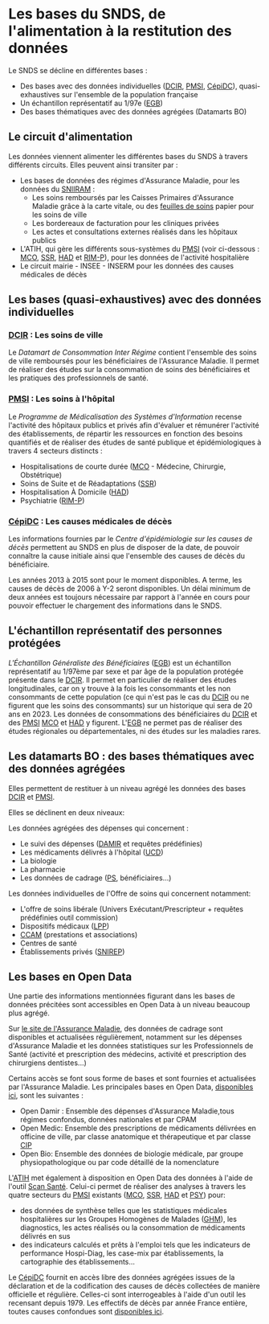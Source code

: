 # Les bases du SNDS, de l'alimentation à la restitution des données
<!-- SPDX-License-Identifier: MPL-2.0 -->

Le SNDS se décline en différentes bases :

- Des bases avec des données individuelles ([DCIR](../glossaire/DCIR.md), [PMSI](../glossaire/PMSI.md), [CépiDC](../glossaire/CepiDC.md)), quasi-exhaustives sur l'ensemble de la population française
- Un échantillon représentatif au 1/97e ([EGB](../glossaire/EGB.md))
- Des bases thématiques avec des données agrégées (Datamarts BO)

## Le circuit d'alimentation

Les données viennent alimenter les différentes bases du SNDS à travers différents circuits.
Elles peuvent ainsi transiter par :

- Les bases de données des régimes d'Assurance Maladie, pour les données du [SNIIRAM](../glossaire/SNIIRAM.md) :
  - Les soins remboursés par les Caisses Primaires d'Assurance Maladie grâce à la carte vitale, ou des [feuilles de soins](../glossaire/feuille_soin.md) papier pour les soins de ville
  - Les bordereaux de facturation pour les cliniques privées
  - Les actes et consultations externes réalisés dans les hôpitaux publics
- L'ATIH, qui gère les différents sous-systèmes du [PMSI](../glossaire/PMSI.md) (voir ci-dessous : [MCO](../glossaire/MCO.md), [SSR](../glossaire/SSR.md), [HAD](../glossaire/HAD.md) et [RIM-P](../glossaire/RIM-P.md)), pour les données de l'activité hospitalière
- Le circuit mairie - INSEE - INSERM pour les données des causes médicales de décès

## Les bases (quasi-exhaustives) avec des données individuelles

### [DCIR](../glossaire/DCIR.md) : Les soins de ville

Le _Datamart de Consommation Inter Régime_ contient l'ensemble des soins de ville remboursés pour les bénéficiaires de l'Assurance Maladie.
Il permet de réaliser des études sur la consommation de soins des bénéficiaires et les pratiques des professionnels de santé.

### [PMSI](../glossaire/PMSI.md) : Les soins à l'hôpital

Le _Programme de Médicalisation des Systèmes d'Information_ recense l'activité des hôpitaux publics et privés afin d'évaluer et rémunérer l'activité des établissements, de répartir les ressources en fonction des besoins quantifiés et de réaliser des études de santé publique et épidémiologiques à travers 4 secteurs distincts :

- Hospitalisations de courte durée ([MCO](../glossaire/MCO.md) - Médecine, Chirurgie, Obstétrique)
- Soins de Suite et de Réadaptations ([SSR](../glossaire/SSR.md))
- Hospitalisation À Domicile ([HAD](../glossaire/HAD.md))
- Psychiatrie ([RIM-P](../glossaire/RIM-P.md))

### [CépiDC](../glossaire/CepiDC.md) : Les causes médicales de décès

Les informations fournies par le _Centre d'épidémiologie sur les causes de décès_ permettent au SNDS en plus de disposer de la date, de pouvoir connaître la cause initiale ainsi que l'ensemble des causes de décès du bénéficiaire.

Les années 2013 à 2015 sont pour le moment disponibles.
A terme, les causes de décès de 2006 à Y-2  seront disponibles.
Un délai minimum de deux années est toujours nécessaire par rapport à l'année en cours pour pouvoir effectuer le chargement des informations dans le SNDS.

## L'échantillon représentatif des personnes protégées

_L'Échantillon Généraliste des Bénéficiaires_ ([EGB](../glossaire/EGB.md)) est un échantillon représentatif au 1/97ème par sexe et par âge de la population protégée présente dans le [DCIR](../glossaire/DCIR.md).
Il permet en particulier de réaliser des études longitudinales, car on y trouve à la fois les consommants et les non consommants de cette population (ce qui n'est pas le cas du [DCIR](../glossaire/DCIR.md) ou ne figurent que les soins des consommants) sur un historique qui sera de 20 ans en 2023.
Les données de consommations des bénéficiaires du [DCIR](../glossaire/DCIR.md) et des [PMSI](../glossaire/PMSI.md) [MCO](../glossaire/MCO.md) et [HAD](../glossaire/HAD.md) y figurent.
L'[EGB](../glossaire/EGB.md) ne permet pas de réaliser des études régionales ou départementales, ni des études sur les maladies rares.

## Les datamarts BO : des bases thématiques avec des données agrégées

Elles permettent de restituer à un niveau agrégé les données des bases [DCIR](../glossaire/DCIR.md) et [PMSI](../glossaire/PMSI.md).

Elles se déclinent en deux niveaux:

Les données agrégées des dépenses qui concernent :

- Le suivi des dépenses ([DAMIR](../glossaire/DAMIR.md) et requêtes prédéfinies)
- Les médicaments délivrés à l'hôpital ([UCD](../glossaire/UCD.md))
- La biologie
- La pharmacie
- Les données de cadrage ([PS](../glossaire/PS.md), bénéficiaires…)

Les données individuelles de l'Offre de soins qui concernent notamment:

- L'offre de soins libérale (Univers Exécutant/Prescripteur + requêtes prédéfinies outil commission)
- Dispositifs médicaux ([LPP](../glossaire/LPP.md))
- [CCAM](../glossaire/CCAM.md) (prestations et associations)
- Centres de santé
- Établissements privés ([SNIREP](../glossaire/SNIREP.md))

## Les bases en Open Data

Une partie des informations mentionnées figurant dans les bases de données précitées sont accessibles en Open Data à un niveau beaucoup plus agrégé.

Sur [le site de l'Assurance Maladie](https://www.ameli.fr/l-assurance-maladie/statistiques-et-publications/index.php), des données de cadrage sont disponibles et actualisées régulièrement, notamment sur les dépenses d'Assurance Maladie et les données statistiques sur les Professionnels de Santé (activité et prescription des médecins, activité et prescription des chirurgiens dentistes...)

Certains accès se font sous forme de bases et sont fournies et actualisées par l'Assurance Maladie.
Les principales bases en Open Data, [disponibles ici](http://open-data-assurance-maladie.ameli.fr), sont les suivantes :

- Open Damir : Ensemble des dépenses d'Assurance Maladie,tous régimes confondus, données nationales et par CPAM
- Open Medic:  Ensemble des prescriptions de médicaments délivrées en officine de ville, par classe anatomique et thérapeutique et par classe [CIP](../glossaire/CIP.md)
- Open Bio: Ensemble des données de biologie médicale, par groupe physiopathologique ou par code détaillé de la nomenclature

L'[ATIH](../glossaire/ATIH.md) met également à disposition en Open Data des données à l'aide de l'outil [Scan Santé](http://www.scansante.fr/).
Celui-ci permet de réaliser des analyses à travers les quatre secteurs du [PMSI](../glossaire/PMSI.md) existants ([MCO](../glossaire/MCO.md), [SSR](../glossaire/SSR.md), [HAD](../glossaire/HAD.md) et [PSY](../glossaire/RIM-P.md)) pour:

- des données de synthèse telles que les statistiques médicales hospitalières sur les Groupes Homogènes de Malades ([GHM](../glossaire/GHM.md)), les diagnostics, les actes réalisés ou la consommation de médicaments délivrés en sus
- des indicateurs calculés et prêts à l'emploi tels que les indicateurs de performance Hospi-Diag, les case-mix par établissements, la cartographie des établissements...

Le [CépiDC](../glossaire/CepiDC.md) fournit en accès libre des données agrégées issues de la déclaration et de la codification des causes de décès collectées de manière officielle et régulière.
Celles-ci sont interrogeables à l'aide d'un outil les recensant depuis 1979.
Les effectifs de décès par année France entière, toutes causes confondues sont [disponibles ici](http://www.cepidc.inserm.fr/causes-medicales-de-deces/interroger-les-donnees-de-mortalite).